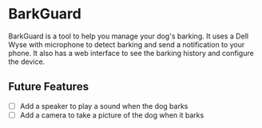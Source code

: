 # BarkGuard
BarkGuard is a tool to help you manage your dog's barking. It uses a Dell Wyse with microphone to detect barking and 
send a notification to your phone. It also has a web interface to see the barking history and configure the device.

## Future Features
- [ ] Add a speaker to play a sound when the dog barks
- [ ] Add a camera to take a picture of the dog when it barks